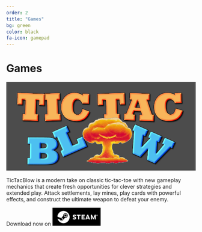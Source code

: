 ```yaml
---
order: 2
title: "Games"
bg: green
color: black
fa-icon: gamepad
---
```


# Games

![TicTacBlow][tictacblow-capsule]

TicTacBlow is a modern take on classic tic-tac-toe with new gameplay mechanics that create fresh opportunities for
clever strategies and extended play. Attack settlements, lay mines, play cards with powerful effects, and construct the
ultimate weapon to defeat your enemy.

Download now on [![TicTacBlow on Steam][steam]][tictacblow-steam]

[tictacblow-capsule]: /img/tictacblow_header_capsule.png
[steam]: /img/Steam128x48.png
[tictacblow-steam]: https://store.steampowered.com/app/3717160/TicTacBlow/
